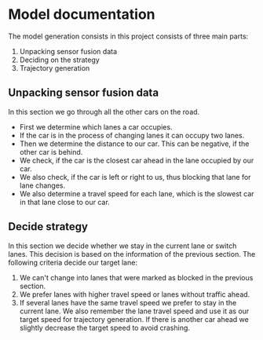 # Model documentation

The model generation consists in this project consists of three main parts:
1. Unpacking sensor fusion data
2. Deciding on the strategy
3. Trajectory generation

## Unpacking sensor fusion data
In this section we go through all the other cars on the road.
* First we determine which lanes a car occupies. 
* If the car is in the process of changing lanes it can occupy two lanes.
* Then we determine the distance to our car. This can be negative, if the other car is behind.
* We check, if the car is the closest car ahead in the lane occupied by our car.
* We also check, if the car is left or right to us, thus blocking that lane for lane changes.
* We also determine a travel speed for each lane, which is the slowest car in that lane close to our car.

## Decide strategy
In this section we decide whether we stay in the current lane or switch lanes. This decision is based on the information of the previous section. The following criteria decide our target lane:
1. We can't change into lanes that were marked as blocked in the previous section.
2. We prefer lanes with higher travel speed or lanes without traffic ahead.
3. If several lanes have the same travel speed we prefer to stay in the current lane.
We also remember the lane travel speed and use it as our target speed for trajectory generation. If there is another car ahead we slightly decrease the target speed to avoid crashing.

## 


